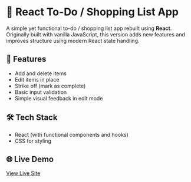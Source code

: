 # 📝 React To-Do / Shopping List App

A simple yet functional to-do / shopping list app rebuilt using **React**.  
Originally built with vanilla JavaScript, this version adds new features and improves structure using modern React state handling.

## 🚀 Features
- Add and delete items  
- Edit items in place  
- Strike off (mark as complete)  
- Basic input validation  
- Simple visual feedback in edit mode  

## 🛠️ Tech Stack
- React (with functional components and hooks)  
- CSS for styling  

## 🌐 Live Demo  
[View Live Site](https://nehasaleemdesai.github.io/react-shopping-list/)

